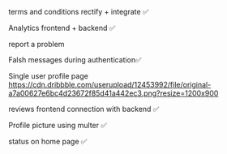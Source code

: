 terms and conditions rectify + integrate ✅

Analytics frontend + backend ✅

report a problem 

Falsh messages during authentication✅

Single user profile page
https://cdn.dribbble.com/userupload/12453992/file/original-a7a00627e6bc4d23672f85d41a442ec3.png?resize=1200x900

reviews frontend connection with backend ✅

Profile picture using multer ✅

status on home page ✅